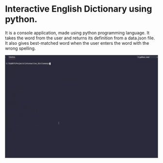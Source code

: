 # Interactive English Dictionary using python.
It is a console application, made using python programming language. It takes the word from the user and returns its definition from a data.json file. It also gives best-matched word when the user enters the word with the wrong spelling.

<img src="https://github.com/iMouaad/InteractiveEnglishDictionary/blob/main/images/interactivedictionary.gif" alt="alternatetext">

